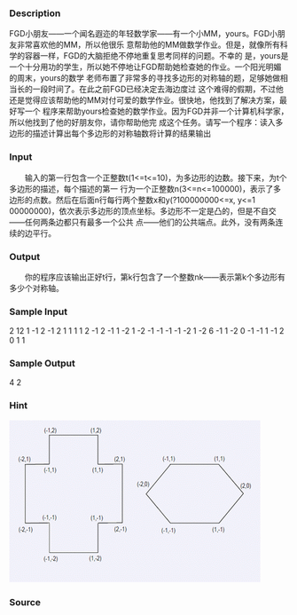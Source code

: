 
### Description
FGD小朋友——一个闻名遐迩的年轻数学家——有一个小MM，yours。FGD小朋友非常喜欢他的MM，所以他很乐
意帮助他的MM做数学作业。但是，就像所有科学的容器一样，FGD的大脑拒绝不停地重复思考同样的问题。不幸的
是，yours是一个十分用功的学生，所以她不停地让FGD帮助她检查她的作业。一个阳光明媚的周末，yours的数学
老师布置了非常多的寻找多边形的对称轴的题，足够她做相当长的一段时间了。在此之前FGD已经决定去海边度过
这个难得的假期，不过他还是觉得应该帮助他的MM对付可爱的数学作业。很快地，他找到了解决方案，最好写一个
程序来帮助yours检查她的数学作业。因为FGD并非一个计算机科学家，所以他找到了他的好朋友你，请你帮助他完
成这个任务。请写一个程序：读入多边形的描述计算出每个多边形的对称轴数将计算的结果输出
### Input
　　输入的第一行包含一个正整数t(1<=t<=10)，为多边形的边数。接下来，为t个多边形的描述，每个描述的第一
行为一个正整数n(3<=n<=100000)，表示了多边形的点数。然后在后面n行每行两个整数x和y(?100000000<=x, y<=1
00000000)，依次表示多边形的顶点坐标。多边形不一定是凸的，但是不自交——任何两条边都只有最多一个公共
点——他们的公共端点。此外，没有两条连续的边平行。
### Output
　　你的程序应该输出正好t行，第k行包含了一个整数nk——表示第k个多边形有多少个对称轴。
### Sample Input
2
12
1 -1
2 -1
2 1
1 1
1 2
-1 2
-1 1
-2 1
-2 -1
-1 -1
-1 -2
1 -2
6
-1 1
-2 0
-1 -1
1 -1
2 0
1 1

### Sample Output
4
2
### Hint
![](/JudgeOnline/images/1100.jpg)
### Source
